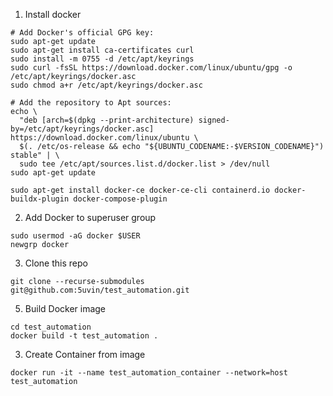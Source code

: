 1. Install docker
```
# Add Docker's official GPG key:
sudo apt-get update
sudo apt-get install ca-certificates curl
sudo install -m 0755 -d /etc/apt/keyrings
sudo curl -fsSL https://download.docker.com/linux/ubuntu/gpg -o /etc/apt/keyrings/docker.asc
sudo chmod a+r /etc/apt/keyrings/docker.asc

# Add the repository to Apt sources:
echo \
  "deb [arch=$(dpkg --print-architecture) signed-by=/etc/apt/keyrings/docker.asc] https://download.docker.com/linux/ubuntu \
  $(. /etc/os-release && echo "${UBUNTU_CODENAME:-$VERSION_CODENAME}") stable" | \
  sudo tee /etc/apt/sources.list.d/docker.list > /dev/null
sudo apt-get update
```
```
sudo apt-get install docker-ce docker-ce-cli containerd.io docker-buildx-plugin docker-compose-plugin
```
2. Add Docker to superuser group
```
sudo usermod -aG docker $USER
newgrp docker
```
3. Clone this repo
```
git clone --recurse-submodules git@github.com:5uvin/test_automation.git
```

5. Build Docker image
```
cd test_automation
docker build -t test_automation .
```
3. Create Container from image
```
docker run -it --name test_automation_container --network=host test_automation
```
